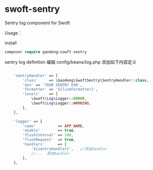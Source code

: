 # swoft-sentry
Sentry log component for Swoft

Usage：

install
```php
composer require gaodeng/sowft-sentry
```

sentry log definition
编辑 config/beans/log.php 添加如下内容定义
```php

    'sentryHandler' => [
        'class'     => \Gaodeng\SwoftSentry\SentryHandler::class,
        'dsn' => 'YOUR SENTRY DSN',
        'formatter' => '${lineFormatter}',
        'levels'    => [
            \Swoft\Log\Logger::ERROR,
            \Swoft\Log\Logger::WARNING,
        ],
    ],

    'logger' => [
        'name'          => APP_NAME,
        'enable'        => true,
        'flushInterval' => 100,
        'flushRequest'  => true,
        'handlers'      => [
            '${sentryHandler}',   //添加handler
            //...  其他handler
        ],
    ],

```